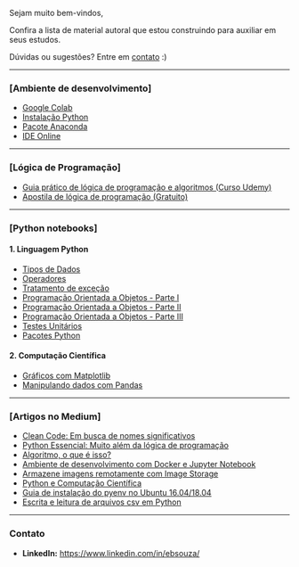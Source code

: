 Sejam muito bem-vindos,

Confira a lista de material autoral que estou construindo para auxiliar em seus estudos.

Dúvidas ou sugestões? Entre em [contato](https://github.com/ebsouza/python#contato) :)

---

### [Ambiente de desenvolvimento]

- [Google Colab](https://colab.research.google.com/)
- [Instalação Python](https://www.python.org/)
- [Pacote Anaconda](https://www.anaconda.com/products/individual)
- [IDE Online](https://replit.com/languages/python3?fbclid=IwAR1mcgDUzPwbYCsUqrxflYevTH312vftrQatZZIt49t3Kk85XGSMTAOBx-o)

---

### [Lógica de Programação]
- [Guia prático de lógica de programação e algoritmos (Curso Udemy)](https://www.udemy.com/course/guia-pratico-de-logica-de-programacao-e-algoritmos/?referralCode=E0B8C9D0BBD75E6947CE)
- [Apostila de lógica de programação (Gratuito)](https://ebsouza.gitbook.io/logica-de-programacao-para-principiantes/)

---

### [Python notebooks]

#### 1. Linguagem Python
- [Tipos de Dados](https://github.com/ebsouza/python/blob/master/python-language/TiposDeDados.ipynb)
- [Operadores](https://github.com/ebsouza/python/blob/master/python-language/Operadores.ipynb)
- [Tratamento de exceção](https://github.com/ebsouza/python/blob/master/python-language/TratamentoExcecao.ipynb)
- [Programação Orientada a Objetos - Parte I](https://github.com/ebsouza/python/blob/master/python-language/POO-1.ipynb)
- [Programação Orientada a Objetos - Parte II](https://github.com/ebsouza/python/blob/master/python-language/POO-2.ipynb)
- [Programação Orientada a Objetos - Parte III](https://github.com/ebsouza/python/blob/master/python-language/POO-3.ipynb)
- [Testes Unitários](https://github.com/ebsouza/python/blob/master/python-language/UnitTests.ipynb)
- [Pacotes Python](https://github.com/ebsouza/python/blob/master/tips/Packages.md)
#### 2.  Computação Científica
- [Gráficos com Matplotlib](https://github.com/ebsouza/python/blob/master/scientific-computing/Matplotlib.ipynb)
- [Manipulando dados com Pandas](https://github.com/ebsouza/python/blob/master/scientific-computing/Pandas.ipynb)

---

### [Artigos no Medium]

- [Clean Code: Em busca de nomes significativos](https://medium.com/data-hackers/clean-code-em-busca-de-nomes-significativos-6f2bcab9a6e9)
- [Python Essencial: Muito além da lógica de programação](https://medium.com/@ebsouza/python-essencial-muito-al%C3%A9m-da-l%C3%B3gica-de-programa%C3%A7%C3%A3o-c832c96d5ea7)
- [Algoritmo, o que é isso?](https://medium.com/data-hackers/algoritmo-o-que-%C3%A9-isso-a2af4f8663e9)
- [Ambiente de desenvolvimento com Docker e Jupyter Notebook](https://medium.com/data-hackers/ambiente-de-desenvolvimento-com-docker-e-jupyter-notebook-7605e9140f72)
- [Armazene imagens remotamente com Image Storage](https://medium.com/data-hackers/armazene-imagens-remotamente-com-image-storage-79a9256a0f37)
- [Python e Computação Científica](https://medium.com/data-hackers/python-e-computa%C3%A7%C3%A3o-cient%C3%ADfica-20294610bf02)
- [Guia de instalação do pyenv no Ubuntu 16.04/18.04](https://medium.com/data-hackers/guia-de-instala%C3%A7%C3%A3o-do-pyenv-no-ubuntu-16-04-18-04-33a33faa4d5)
- [Escrita e leitura de arquivos csv em Python](https://medium.com/data-hackers/escrita-e-leitura-de-arquivos-csv-em-python-6a256c608818)


---

### Contato

- **LinkedIn:** https://www.linkedin.com/in/ebsouza/
